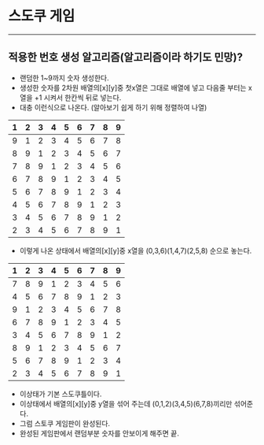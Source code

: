 # 스도쿠 게임
---
## 적용한 번호 생성 알고리즘(알고리즘이라 하기도 민망)?

- 랜덤한 1~9까지 숫자 생성한다.
- 생성한 숫자를 2차원 배열의[x][y]중 첫x열은 그대로 배열에 넣고 다음줄 부터는 x열을 +1 시켜서 한칸씩 뒤로 넣는다.
- 대충 이런식으로 나온다. (알아보기 쉽게 하기 위해 정렬하여 나열)

| 1 | 2 | 3 | 4 | 5 | 6 | 7 | 8 | 9 |
| - | - | - | - | - | - | - | - | - |
| 9 | 1 | 2 | 3 | 4 | 5 | 6 | 7 | 8 |
| 8 | 9 | 1 | 2 | 3 | 4 | 5 | 6 | 7 |
| 7 | 8 | 9 | 1 | 2 | 3 | 4 | 5 | 6 |
| 6 | 7 | 8 | 9 | 1 | 2 | 3 | 4 | 5 |
| 5 | 6 | 7 | 8 | 9 | 1 | 2 | 3 | 4 |
| 4 | 5 | 6 | 7 | 8 | 9 | 1 | 2 | 3 |
| 3 | 4 | 5 | 6 | 7 | 8 | 9 | 1 | 2 |
| 2 | 3 | 4 | 5 | 6 | 7 | 8 | 9 | 1 |

- 이렇게 나온 상태에서 배열의[x][y]중 x열을 (0,3,6)(1,4,7)(2,5,8) 순으로 놓는다.

| 1 | 2 | 3 | 4 | 5 | 6 | 7 | 8 | 9 |
| - | - | - | - | - | - | - | - | - |
| 7 | 8 | 9 | 1 | 2 | 3 | 4 | 5 | 6 |
| 4 | 5 | 6 | 7 | 8 | 9 | 1 | 2 | 3 |
| 9 | 1 | 2 | 3 | 4 | 5 | 6 | 7 | 8 |
| 6 | 7 | 8 | 9 | 1 | 2 | 3 | 4 | 5 |
| 3 | 4 | 5 | 6 | 7 | 8 | 9 | 1 | 2 |
| 8 | 9 | 1 | 2 | 3 | 4 | 5 | 6 | 7 |
| 5 | 6 | 7 | 8 | 9 | 1 | 2 | 3 | 4 |
| 2 | 3 | 4 | 5 | 6 | 7 | 8 | 9 | 1 |

- 이상태가 기본 스도쿠틀이다.
- 이상태에서 배열의[x][y]중 y열을 섞어 주는데 (0,1,2)(3,4,5)(6,7,8)끼리만 섞어준다.
- 그럼 스토쿠 게임판이 완성된다.
- 완성된 게임판에서 랜덤부분 숫자를 안보이게 해주면 끝.
